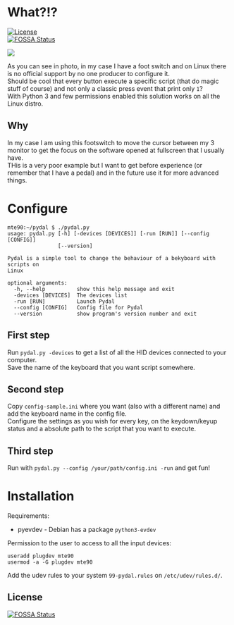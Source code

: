 # What?!?
[![License](https://img.shields.io/badge/License-BSD%20v3-blue.svg)](https://spdx.org/licenses/BSD-3-Clause)   
[![FOSSA Status](https://app.fossa.io/api/projects/git%2Bgithub.com%2FMte90%2Fpydal.svg?type=shield)](https://app.fossa.io/projects/git%2Bgithub.com%2FMte90%2Fpydal?ref=badge_shield)


![](https://daniele.tech/wp-content/uploads/2018/05/footswitch-300x300.jpg)

As you can see in photo, in my case I have a foot switch and on Linux there is no official support by no one producer to configure it.  
Should be cool that every button execute a specific script (that do magic stuff of course) and not only a classic press event that print only `1`?  
With Python 3 and few permissions enabled this solution works on all the Linux distro.  

## Why

In my case I am using this footswitch to move the cursor between my 3 monitor to get the focus on the software opened at fullscreen that I usually have.  
THis is a very poor example but I want to get before experience (or remember that I have a pedal) and in the future use it for more advanced things.

# Configure

```
mte90:~/pydal $ ./pydal.py 
usage: pydal.py [-h] [-devices [DEVICES]] [-run [RUN]] [--config [CONFIG]]
                [--version]

Pydal is a simple tool to change the behaviour of a bekyboard with scripts on
Linux

optional arguments:
  -h, --help          show this help message and exit
  -devices [DEVICES]  The devices list
  -run [RUN]          Launch Pydal
  --config [CONFIG]   Config file for Pydal
  --version           show program's version number and exit
```

## First step

Run `pydal.py -devices` to get a list of all the HID devices connected to your computer.  
Save the name of the keyboard that you want script somewhere.

## Second step

Copy `config-sample.ini` where you want (also with a different name) and add the keyboard name in the config file.  
Configure the settings as you wish for every key, on the keydown/keyup status and a absolute path to the script that you want to execute.

## Third step

Run with `pydal.py --config /your/path/config.ini -run` and get fun!

# Installation

Requirements:

* pyevdev - Debian has a package `python3-evdev` 

Permission to the user to access to all the input devices:

```
useradd plugdev mte90
usermod -a -G plugdev mte90
```

Add the udev rules to your system `99-pydal.rules` on `/etc/udev/rules.d/`.



## License
[![FOSSA Status](https://app.fossa.io/api/projects/git%2Bgithub.com%2FMte90%2Fpydal.svg?type=large)](https://app.fossa.io/projects/git%2Bgithub.com%2FMte90%2Fpydal?ref=badge_large)